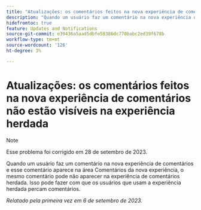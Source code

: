 ```yaml
---
title: "Atualizações: os comentários feitos na nova experiência de comentários não estão visíveis na experiência herdada"
description: "Quando um usuário faz um comentário na nova experiência de comentários e esse comentário aparece na área Comentários da nova experiência, o mesmo comentário pode não aparecer na experiência de comentários herdada. Isso pode fazer com que os usuários que usam a experiência herdada percam comentários."
hidefromtoc: true
feature: Updates and Notifications
source-git-commit: e39436a5aad5dbfe58386dc770babc2ed39f678b
workflow-type: tm+mt
source-wordcount: '126'
ht-degree: 3%

---
```



# Atualizações: os comentários feitos na nova experiência de comentários não estão visíveis na experiência herdada

>[!NOTE]
>
>Esse problema foi corrigido em 28 de setembro de 2023.

Quando um usuário faz um comentário na nova experiência de comentários e esse comentário aparece na área Comentários da nova experiência, o mesmo comentário pode não aparecer na experiência de comentários herdada. Isso pode fazer com que os usuários que usam a experiência herdada percam comentários.

_Relatado pela primeira vez em 6 de setembro de 2023._
